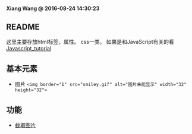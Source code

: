#### Xiang Wang @ 2016-08-24 14:30:23

## README
这里主要存放html标签，属性。 css一类。 如果是和JavaScript有关的看[Javascript_tutorial](https://github.com/ramwin/javascript_tutorial.git/)

## 基本元素
* 图片
    `<img border="1" src="smiley.gif" alt="图片未能显示" width="32" height="32">`


## 功能
* [截取图片](./cropper图片截取.html)
